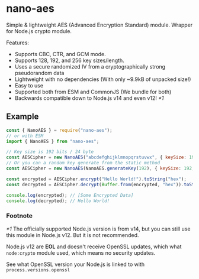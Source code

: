 # nano-aes

Simple & lightweight AES (Advanced Encryption Standard) module. Wrapper for Node.js crypto module.

Features:
- Supports CBC, CTR, and GCM mode.
- Supports 128, 192, and 256 key sizes/length.
- Uses a secure randomized IV from a cryptographically strong pseudorandom data
- Lightweight with no dependencies (With only ~9.9kB of unpacked size!)
- Easy to use
- Supported both from ESM and CommonJS (We bundle for both)
- Backwards compatible down to Node.js v14 and even v12! _*1_

## Example
```js
const { NanoAES } = require("nano-aes");
// or with ESM
import { NanoAES } from "nano-aes";

// Key size is 192 bits / 24 byte
const AESCipher = new NanoAES("abcdefghijklmnopqrstuvwx", { keySize: 192, mode: "ctr" });
// Or you can a random key generate from the static method
const AESCipher = new NanoAES(NanoAES.generateKey(192), { keySize: 192, mode: "ctr" });

const encrypted = AESCipher.encrypt("Hello World!").toString("hex");
const decrypted = AESCipher.decrypt(Buffer.from(encrypted, "hex")).toString("utf8");

console.log(encrypted); // [Some Encrypted Data]
console.log(decrypted); // Hello World!
```

### Footnote
_*1_ The officially supported Node.js version is from v14, but you can still use this module in Node.js v12. But it is not recommended.

Node.js v12 are **EOL** and doesn't receive OpenSSL updates, which what `node:crypto` module used, which means no security updates.

See what OpenSSL version your Node.js is linked to with `process.versions.openssl`